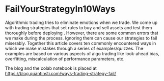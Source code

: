 # FailYourStrategyIn10Ways
Algorithmic trading tries to eliminate emotions when we trade. We come up with trading strategies that set rules to buy and sell assets and test them thoroughly before deploying . However, there are some common errors that we make during the process. Ignoring them can cause our strategies to fail miserably.
Together this article covers ten commonly encountered ways in which we make mistakes through a series of examples/quizzes. The examples are based on various aspects of algo trading like look-ahead bias, overfitting, miscalculation of performance parameters, etc.

 
The blog and the colab notebook is placed at https://blog.quantinsti.com/ways-trading-strategy-fail/ 

